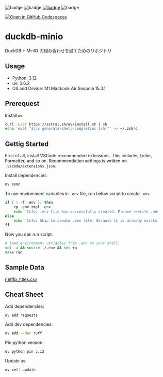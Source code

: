 ![badge](https://img.shields.io/badge/Python-white?logo=python) 
![badge](https://img.shields.io/badge/preset-red) 
[![badge](https://img.shields.io/badge/Package_manager-uv-8A2BE2)](https://docs.astral.sh/uv/) ![badge](https://img.shields.io/badge/Linter-Ruff-yellow)

[![Open in GitHub Codespaces](https://github.com/codespaces/badge.svg)](https://codespaces.new/Yoshida24/preset-python-uv)

# duckdb-minio

DuckDB + MinIO の組み合わせを試すためのリポジトリ

## Usage

- Python: 3.12
- uv: 0.6.2
- OS and Device: M1 Macbook Air Sequoia 15.3.1

## Prerequest

Install `uv`:

```bash
curl -LsSf https://astral.sh/uv/install.sh | sh
echo 'eval "$(uv generate-shell-completion zsh)"' >> ~/.zshrc
```

## Gettig Started
First of all, install VSCode recommended extensions. This includes Linter, Formatter, and so on. Recommendation settings is written on `.vscode/extensions.json`.

Install dependencies:

```bash
uv sync
```

To use environment variables in `.env` file, run below script to create `.env`

```bash
if [ ! -f .env ]; then
    cp .env.tmpl .env
    echo 'Info: .env file has successfully created. Please rewrite .env file'
else
    echo 'Info: Skip to create .env file. Because it is already exists.'
fi
```

Now you can run script:

```bash
# load environment variables from .env to your shell.
set -a && source ./.env && set +a
make run
```

## Sample Data
[netflix_titles.csv](https://www.kaggle.com/datasets/anandshaw2001/netflix-movies-and-tv-shows?resource=download)

## Cheat Sheet
Add dependencies:

```bash
uv add requests
```

Add dev dependencies:

```bash
uv add --dev ruff
```

Pin python version:

```bash
uv python pin 3.12
```

Update `uv`:

```bash
uv self update
```